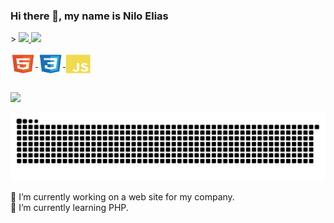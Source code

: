 ### Hi there 👋, my name is Nilo Elias
<div style="display: inline_block">>
  <a href="https://github.com/NiloElias">
  <img height="160em" widght="90" src="https://github-readme-stats.vercel.app/api?username=NiloElias&show_icons=true&theme=dark&include_all_commits=true&count_private=true"/>
  <img height="160em" widght="90" src="https://github-readme-stats.vercel.app/api/top-langs/?username=NiloElias&layout=compact&langs_count=7&theme=dark"/>
</div>
<div style="display: inline_block"><br>
  <img align="center" alt="HTML" height="30" width="40" src="https://raw.githubusercontent.com/devicons/devicon/master/icons/html5/html5-original.svg">
  <img align="center" alt="CSS" height="30" width="40" src="https://raw.githubusercontent.com/devicons/devicon/master/icons/css3/css3-original.svg">
  <img align="center" alt="Js" height="30" width="40" src="https://raw.githubusercontent.com/devicons/devicon/master/icons/javascript/javascript-plain.svg">
</div>
  
##
  
<div>
  <a href="https://instagram.com/nilo_elias" target="_blank"><img src="https://img.shields.io/badge/-Instagram-%23E4405F?style=for-the-badge&logo=instagram&logoColor=white" target="_blank"></a>
  
  
   ![Snake animation](https://github.com/NiloElias/NiloElias/blob/output/github-contribution-grid-snake.svg)
  
</div>
🔭 I’m currently working on a web site for my company.<br/>
🌱 I’m currently learning PHP.

